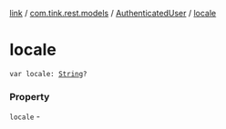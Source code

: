 [link](../../index.md) / [com.tink.rest.models](../index.md) / [AuthenticatedUser](index.md) / [locale](./locale.md)

# locale

`var locale: `[`String`](https://kotlinlang.org/api/latest/jvm/stdlib/kotlin/-string/index.html)`?`

### Property

`locale` - 